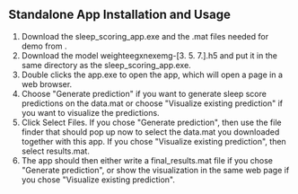 ## Standalone App Installation and Usage
1. Download the sleep_scoring_app.exe and the .mat files needed for demo from [](https://drive.google.com/drive/u/0/folders/13nNVXYcjN2yw_9LVrmXtooh5K9VDSyxJ).
2. Download the model weighteegxnexemg-[3. 5. 7.].h5 and put it in the same directory as the sleep_scoring_app.exe.
3. Double clicks the app.exe to open the app, which will open a page in a web browser.
4. Choose "Generate prediction" if you want to generate sleep score predictions on the data.mat or choose "Visualize existing prediction" if you want to visualize the predictions.
5. Click Select Files. If you chose "Generate prediction", then use the file finder that should pop up now to select the data.mat you downloaded together with this app. If you chose "Visualize existing prediction", then select results.mat.
6. The app should then either write a final_results.mat file if you chose "Generate prediction", or show the visualization in the same web page if you chose "Visualize existing prediction".